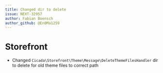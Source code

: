 ```yaml
---
title: Changed dir to delete
issue: NEXT-32957
author: Fabian Boensch
author_github: @En0Ma1259
---
```

# Storefront
* Changed `Cicada\Storefront\Theme\Message\DeleteThemeFilesHandler` dir to delete for old theme files to correct path
